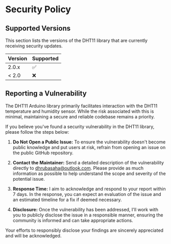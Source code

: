 # Security Policy

## Supported Versions

This section lists the versions of the DHT11 library that are currently receiving security updates.

| Version | Supported          |
| ------- | ------------------ |
| 2.0.x   | :white_check_mark: |
| < 2.0   | :x:                |

## Reporting a Vulnerability

The DHT11 Arduino library primarily facilitates interaction with the DHT11 temperature and humidity sensor. While the risk associated with this is minimal, maintaining a secure and reliable codebase remains a priority.

If you believe you've found a security vulnerability in the DHT11 library, please follow the steps below:

1. **Do Not Open a Public Issue:** To ensure the vulnerability doesn't become public knowledge and put users at risk, refrain from opening an issue on the public GitHub repository.
   
2. **Contact the Maintainer:** Send a detailed description of the vulnerability directly to [dhrubasaha@outlook.com](mailto:dhrubasaha@outlook.com). Please provide as much information as possible to help understand the scope and severity of the potential issue.

3. **Response Time:** I aim to acknowledge and respond to your report within 7 days. In the response, you can expect an evaluation of the issue and an estimated timeline for a fix if deemed necessary.

4. **Disclosure:** Once the vulnerability has been addressed, I'll work with you to publicly disclose the issue in a responsible manner, ensuring the community is informed and can take appropriate actions.

Your efforts to responsibly disclose your findings are sincerely appreciated and will be acknowledged.
